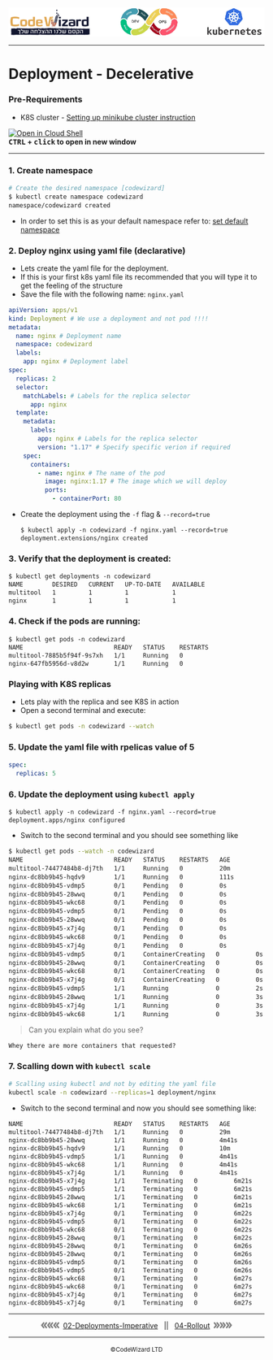 ![](../../resources/k8s-logos.png)

---

# Deployment - Decelerative

### Pre-Requirements
- K8S cluster - <a href="../00-VerifyCluster">Setting up minikube cluster instruction</a>

[![Open in Cloud Shell](https://gstatic.com/cloudssh/images/open-btn.svg)](https://console.cloud.google.com/cloudshell/editor?cloudshell_git_repo=https://github.com/nirgeier/KubernetesLabs)  
**<kbd>CTRL</kbd> + <kbd>click</kbd> to open in new window**

---

### 1. Create namespace

```sh
# Create the desired namespace [codewizard]
$ kubectl create namespace codewizard
namespace/codewizard created
```

- In order to set this is as your default namespace refer to: <a href="../01-Namespace#2-setting-the-default-namespace-for-kubectl">set default namespace</a>

### 2. Deploy nginx using yaml file (declarative)

- Lets create the yaml file for the deployment.
- If this is your first k8s yaml file its recommended that you will type it to get the feeling of the structure
- Save the file with the following name: `nginx.yaml`

```yaml
apiVersion: apps/v1
kind: Deployment # We use a deployment and not pod !!!!
metadata:
  name: nginx # Deployment name
  namespace: codewizard
  labels:
    app: nginx # Deployment label
spec:
  replicas: 2
  selector:
    matchLabels: # Labels for the replica selector
      app: nginx
  template:
    metadata:
      labels:
        app: nginx # Labels for the replica selector
        version: "1.17" # Specify specific verion if required
    spec:
      containers:
        - name: nginx # The name of the pod
          image: nginx:1.17 # The image which we will deploy
          ports:
            - containerPort: 80
```

- Create the deployment using the `-f` flag & `--record=true`

  ```
  $ kubectl apply -n codewizard -f nginx.yaml --record=true
  deployment.extensions/nginx created
  ```

### 3. Verify that the deployment is created:

```
$ kubectl get deployments -n codewizard
NAME        DESIRED   CURRENT   UP-TO-DATE   AVAILABLE
multitool   1         1         1            1
nginx       1         1         1            1
```

### 4. Check if the pods are running:

```
$ kubectl get pods -n codewizard
NAME                         READY   STATUS    RESTARTS
multitool-7885b5f94f-9s7xh   1/1     Running   0
nginx-647fb5956d-v8d2w       1/1     Running   0
```

### Playing with K8S replicas

- Lets play with the replica and see K8S in action
- Open a second terminal and execute:

```sh
$ kubectl get pods -n codewizard --watch
```

### 5. Update the yaml file with rpelicas value of 5

```yaml
spec:
  replicas: 5
```

### 6. Update the deployment using `kubectl apply`

```
$ kubectl apply -n codewizard -f nginx.yaml --record=true
deployment.apps/nginx configured
```

- Switch to the second terminal and you should see something like

```sh
$ kubectl get pods --watch -n codewizard
NAME                         READY   STATUS    RESTARTS   AGE
multitool-74477484b8-dj7th   1/1     Running   0          20m
nginx-dc8bb9b45-hqdv9        1/1     Running   0          111s
nginx-dc8bb9b45-vdmp5        0/1     Pending   0          0s
nginx-dc8bb9b45-28wwq        0/1     Pending   0          0s
nginx-dc8bb9b45-wkc68        0/1     Pending   0          0s
nginx-dc8bb9b45-vdmp5        0/1     Pending   0          0s
nginx-dc8bb9b45-28wwq        0/1     Pending   0          0s
nginx-dc8bb9b45-x7j4g        0/1     Pending   0          0s
nginx-dc8bb9b45-wkc68        0/1     Pending   0          0s
nginx-dc8bb9b45-x7j4g        0/1     Pending   0          0s
nginx-dc8bb9b45-vdmp5        0/1     ContainerCreating   0          0s
nginx-dc8bb9b45-28wwq        0/1     ContainerCreating   0          0s
nginx-dc8bb9b45-wkc68        0/1     ContainerCreating   0          0s
nginx-dc8bb9b45-x7j4g        0/1     ContainerCreating   0          0s
nginx-dc8bb9b45-vdmp5        1/1     Running             0          2s
nginx-dc8bb9b45-28wwq        1/1     Running             0          3s
nginx-dc8bb9b45-x7j4g        1/1     Running             0          3s
nginx-dc8bb9b45-wkc68        1/1     Running             0          3s
```

> Can you explain what do you see?

    Whey there are more containers that requested?

### 7. Scalling down with `kubectl scale`

```sh
# Scalling using kubectl and not by editing the yaml file
kubectl scale -n codewizard --replicas=1 deployment/nginx
```

- Switch to the second terminal and now you should see something like:

```
NAME                         READY   STATUS    RESTARTS   AGE
multitool-74477484b8-dj7th   1/1     Running   0          29m
nginx-dc8bb9b45-28wwq        1/1     Running   0          4m41s
nginx-dc8bb9b45-hqdv9        1/1     Running   0          10m
nginx-dc8bb9b45-vdmp5        1/1     Running   0          4m41s
nginx-dc8bb9b45-wkc68        1/1     Running   0          4m41s
nginx-dc8bb9b45-x7j4g        1/1     Running   0          4m41s
nginx-dc8bb9b45-x7j4g        1/1     Terminating   0          6m21s
nginx-dc8bb9b45-vdmp5        1/1     Terminating   0          6m21s
nginx-dc8bb9b45-28wwq        1/1     Terminating   0          6m21s
nginx-dc8bb9b45-wkc68        1/1     Terminating   0          6m21s
nginx-dc8bb9b45-x7j4g        0/1     Terminating   0          6m22s
nginx-dc8bb9b45-vdmp5        0/1     Terminating   0          6m22s
nginx-dc8bb9b45-wkc68        0/1     Terminating   0          6m22s
nginx-dc8bb9b45-28wwq        0/1     Terminating   0          6m22s
nginx-dc8bb9b45-28wwq        0/1     Terminating   0          6m26s
nginx-dc8bb9b45-28wwq        0/1     Terminating   0          6m26s
nginx-dc8bb9b45-vdmp5        0/1     Terminating   0          6m26s
nginx-dc8bb9b45-vdmp5        0/1     Terminating   0          6m26s
nginx-dc8bb9b45-wkc68        0/1     Terminating   0          6m27s
nginx-dc8bb9b45-wkc68        0/1     Terminating   0          6m27s
nginx-dc8bb9b45-x7j4g        0/1     Terminating   0          6m27s
nginx-dc8bb9b45-x7j4g        0/1     Terminating   0          6m27s
```

---

<div align="center">  
    <img src="../../resources/prev.png"><img src="../../resources/prev.png"><img src="../../resources/prev.png">&nbsp;
    <a class="btn btn-success" href="../02-Deployments-Imperative">02-Deployments-Imperative</a>
    &nbsp;&nbsp;||&nbsp;&nbsp;
    <a href="../04-Rollout">04-Rollout</a>
    &nbsp;<img src="../../resources/next.png"><img src="../../resources/next.png"><img src="../../resources/next.png">
    <br/>
</div>

---

<div align="center">  
    <small>&copy;CodeWizard LTD</small>
</div>

